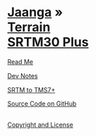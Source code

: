 [Jaanga](../index.html ) &raquo;<br>[Terrain<br>SRTM30 Plus]( ./index.html )
===

<div id=rm >
	<a href=JavaScript:displayMD("#readme.md#rm"); >Read Me</a>
</div>

<div id=dn >
	<a href=JavaScript:displayMD("#dev-notes.md#dn"); >Dev Notes</a>
</div>

[SRTM to TMS7+]( ./srtm-to-tms7+/index.html )  

<i class="fa fa-external-link"></i> [Source Code on GitHub ]( https://github.com/jaanga/terrain-srtm30-plus/ )  
<br>


<i class="fa fa-external-link"></i> 
[Copyright and License]( https://github.com/jaanga/jaanga.github.io/blob/master/jaanga-copyright-and-mit-license.md )

<style>div { margin: 15px 0; }</style>